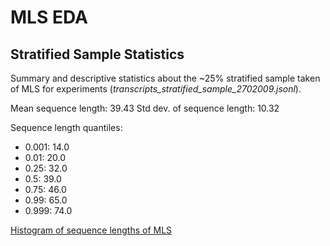 # MLS EDA

## Stratified Sample Statistics

Summary and descriptive statistics about the ~25% stratified sample taken of MLS for experiments (_transcripts_stratified_sample_2702009.jsonl_).

Mean sequence length: 39.43
Std dev. of sequence length: 10.32

Sequence length quantiles:
- 0.001: 14.0
- 0.01: 20.0
- 0.25: 32.0
- 0.5: 39.0
- 0.75: 46.0
- 0.99: 65.0
- 0.999: 74.0

[Histogram of sequence lengths of MLS](/docs/assets/mls_strat_sample_seq_lengths_histogram.png)
